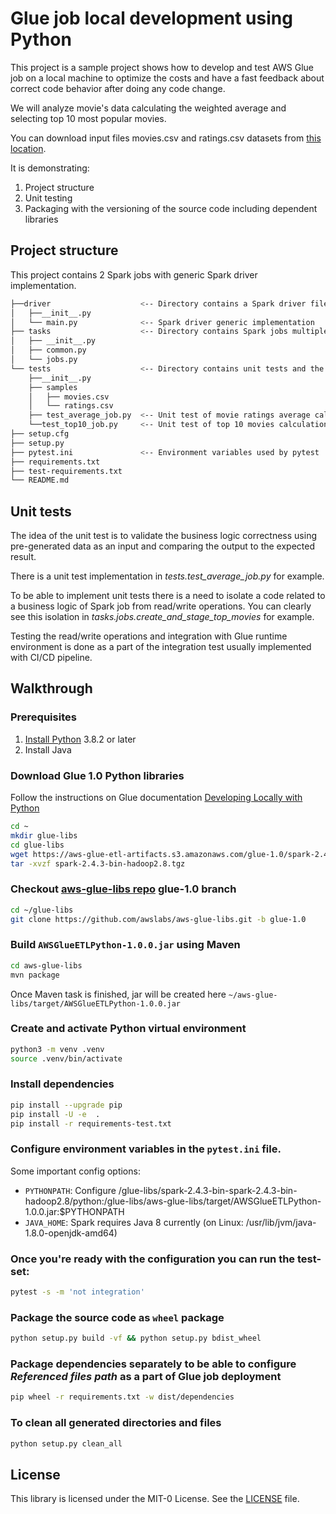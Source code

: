 # Glue job local development using Python

This project is a sample project shows how to develop and test AWS Glue job on a local machine to optimize the costs and have a fast feedback about correct code behavior after doing any code change.

We will analyze movie's data calculating the weighted average and selecting top 10 most popular movies. 

You can download input files movies.csv and ratings.csv datasets from [this location](http://files.grouplens.org/datasets/movielens/ml-latest.zip).

It is demonstrating:

1. Project structure 
2. Unit testing
3. Packaging with the versioning of the source code including dependent libraries

## Project structure
This project contains 2 Spark jobs with generic Spark driver implementation.

```bash
├──driver                    <-- Directory contains a Spark driver file
│   ├──__init__.py
│   └── main.py              <-- Spark driver generic implementation
├── tasks                    <-- Directory contains Spark jobs multiple implementations
│   ├── __init__.py
│   ├── common.py
│   └── jobs.py
└── tests                    <-- Directory contains unit tests and the subset of input data used for the testing purposes
    ├──__init__.py
    ├── samples
    │   ├── movies.csv
    │   └── ratings.csv
    ├── test_average_job.py  <-- Unit test of movie ratings average calculation
    └──test_top10_job.py     <-- Unit test of top 10 movies calculation
├── setup.cfg
├── setup.py
├── pytest.ini               <-- Environment variables used by pytest
├── requirements.txt
├── test-requirements.txt
└── README.md
```

## Unit tests
The idea of the unit test is to validate the business logic correctness using pre-generated data as an input and comparing the output to the expected result. 

There is a unit test implementation in *tests.test_average_job.py* for example.

To be able to implement unit tests there is a need to isolate a code related to a business logic of Spark job from read/write operations. You can clearly see this isolation in *tasks.jobs.create_and_stage_top_movies* for example.

Testing the read/write operations and integration with Glue runtime environment is done as a part of the integration test usually implemented with CI/CD pipeline.

## Walkthrough

### Prerequisites
1. [Install Python](https://realpython.com/installing-python/) 3.8.2 or later
2. Install Java

### Download Glue 1.0 Python libraries
Follow the instructions on Glue documentation [Developing Locally with Python](https://docs.aws.amazon.com/glue/latest/dg/aws-glue-programming-etl-libraries.html#develop-local-python)

```bash
cd ~
mkdir glue-libs
cd glue-libs
wget https://aws-glue-etl-artifacts.s3.amazonaws.com/glue-1.0/spark-2.4.3-bin-hadoop2.8.tgz
tar -xvzf spark-2.4.3-bin-hadoop2.8.tgz
```

### Checkout [aws-glue-libs repo](https://github.com/awslabs/aws-glue-libs) glue-1.0 branch
```bash
cd ~/glue-libs
git clone https://github.com/awslabs/aws-glue-libs.git -b glue-1.0
```

### Build ```AWSGlueETLPython-1.0.0.jar``` using Maven
```bash
cd aws-glue-libs
mvn package
```
Once Maven task is finished, jar will be created here ```~/aws-glue-libs/target/AWSGlueETLPython-1.0.0.jar```
 
### Create and activate Python virtual environment

```bash
python3 -m venv .venv
source .venv/bin/activate
```

### Install dependencies
```bash
pip install --upgrade pip
pip install -U -e  .
pip install -r requirements-test.txt
```

### Configure environment variables in the ``pytest.ini`` file.

Some important config options:
- ``PYTHONPATH``: Configure <YOUR HOME DIR>/glue-libs/spark-2.4.3-bin-spark-2.4.3-bin-hadoop2.8/python:<YOUR HOME DIR>/glue-libs/aws-glue-libs/target/AWSGlueETLPython-1.0.0.jar:$PYTHONPATH
- ``JAVA_HOME``: Spark requires Java 8 currently (on Linux: /usr/lib/jvm/java-1.8.0-openjdk-amd64)

### Once you're ready with the configuration you can run the test-set:
```bash
pytest -s -m 'not integration'
```

### Package the source code as ```wheel``` package

```bash
python setup.py build -vf && python setup.py bdist_wheel
```

### Package dependencies separately to be able to configure *Referenced files path* as a part of Glue job deployment
```bash
pip wheel -r requirements.txt -w dist/dependencies
``` 

### To clean all generated directories and files

```bash
python setup.py clean_all
```

## License

This library is licensed under the MIT-0 License. See the [LICENSE](https://github.com/aws-samples/aws-glue-local-development/blob/main/LICENSE) file.